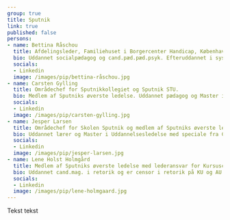 ```yaml
---
group: true
title: Sputnik
link: true
published: false
persons:
- name: Bettina Råschou
  title: Afdelingsleder, Familiehuset i Borgercenter Handicap, Københavns Kommune.
  bio: Uddannet socialpædagog og cand.pæd.pæd.psyk. Efteruddannet i systemisk-narrativ familieterapi og autismespecifik metodeudvikling. VISO-specialist for Socialstyrelsen. Tidligere afdelingsleder i Sputnik. Pt. studerende på CCC’s Master i Business Coaching.
  socials:
  - Linkedin
  image: /images/pip/bettina-råschou.jpg
- name: Carsten Gylling
  title: Områdechef for Sputnikkollegiet og Sputnik STU.
  bio: Medlem af Sputniks øverste ledelse. Uddannet pædagog og Master i Uddannelsesledelse med speciale fra CCC’s Master of Business Coaching. Efteruddannet i systemisk-narrativ familieterapi .
  socials:
  - Linkedin
  image: /images/pip/carsten-gylling.jpg
- name: Jesper Larsen
  title: Områdechef for Skolen Sputnik og medlem af Sputniks øverste ledelse.
  bio: Uddannet lærer og Master i Uddannelsesledelse med speciale fra CCC’s Master of Business Coaching. Efteruddannet i systemisk-narrativ familieterapi og uddannelsesansvarlig for Kursuscenter Sputniks systemisk-narrative lederuddannelse.
  socials:
  - Linkedin
  image: /images/pip/jesper-larsen.jpg
- name: Lene Holst Holmgård
  title: Medlem af Sputniks øverste ledelse med lederansvar for Kursuscenter Sputnik, Sputniks psykologteam og kommunikationsindsats.
  bio: Uddannet cand.mag. i retorik og er censor i retorik på KU og AU. Efteruddannet fra Københavns Kommunes lederudviklingsprogram og Sputniks systemisk-narrative lederuddannelse.
  socials:
  - Linkedin
  image: /images/pip/lene-holmgaard.jpg
---
```

Tekst tekst